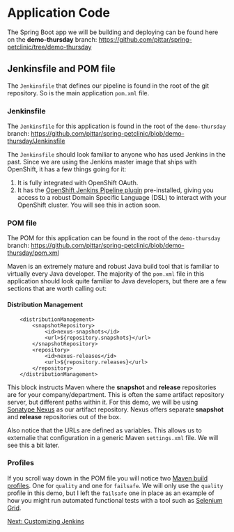 # Application Code

The Spring Boot app we will be building and deploying can be found here on the **demo-thursday** branch:
https://github.com/pittar/spring-petclinic/tree/demo-thursday

## Jenkinsfile and POM file

The `Jenkinsfile` that defines our pipeline is found in the root of the git repository.  So is the main application `pom.xml` file.

### Jenkinsfile

The `Jenkinsfile` for this application is found in the root of the `demo-thursday` branch: https://github.com/pittar/spring-petclinic/blob/demo-thursday/Jenkinsfile

The `Jenkinsfile` should look familiar to anyone who has used Jenkins in the past.  Since we are using the Jenkins master image that ships with OpenShift, it has a few things going for it:
1. It is fully integrated with OpenShift OAuth.
2. It has the [OpenShift Jenkins Pipeline plugin](https://github.com/openshift/jenkins-client-plugin) pre-installed, giving you access to a robust Domain Specific Language (DSL) to interact with your OpenShift cluster.  You will see this in action soon.

### POM file

The POM for this application can be found in the root of the `demo-thursday` branch: https://github.com/pittar/spring-petclinic/blob/demo-thursday/pom.xml

Maven is an extremely mature and robust Java build tool that is familiar to virtually every Java developer.  The majority of the `pom.xml` file in this application should look quite familiar to Java developers, but there are a few sections that are worth calling out:

#### Distribution Management

```
	<distributionManagement>
		<snapshotRepository>
			<id>nexus-snapshots</id>
			<url>${repository.snapshots}</url>
		</snapshotRepository>
		<repository>
			<id>nexus-releases</id>
			<url>${repository.releases}</url>
		</repository>
	</distributionManagement>
```

This block instructs Maven where the **snapshot** and **release** repositories are for your company/department.  This is often the same artifact repository server, but different paths within it.  For this demo, we will be using [Sonatype Nexus](https://www.sonatype.com/nexus-repository-oss) as our artifact repository.  Nexus offers separate **snapshot** and **release** repositories out of the box.

Also notice that the URLs are defined as variables.  This allows us to externalie that configuration in a generic Maven `settings.xml` file.  We will see this a bit later.

### Profiles

If you scroll way down in the POM file you will notice two [Maven build profiles](http://maven.apache.org/guides/introduction/introduction-to-profiles.html).  One for `quality` and one for `failsafe`.  We will only use the `quality` profile in this demo, but I left the `failsafe` one in place as an example of how you might run automated functional tests with a tool such as [Selenium Grid](https://www.selenium.dev/documentation/en/grid/).

[Next: Customizing Jenkins](03-customizing-jenkins.md)